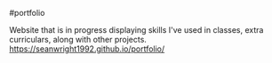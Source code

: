 #portfolio 

Website that is in progress displaying skills I've used in classes, extra curriculars, along with other projects.
https://seanwright1992.github.io/portfolio/
